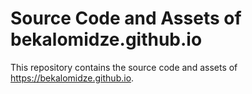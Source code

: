 # Source Code and Assets of bekalomidze.github.io

This repository contains the source code and assets of https://bekalomidze.github.io.
